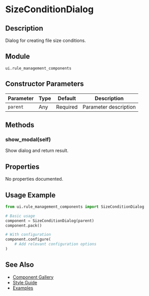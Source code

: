 # SizeConditionDialog

## Description
Dialog for creating file size conditions.

## Module
`ui.rule_management_components`

## Constructor Parameters
| Parameter | Type | Default | Description |
|-----------|------|---------|-------------|
| `parent` | Any | Required | Parameter description |

## Methods
### show_modal(self)
Show dialog and return result.


## Properties
No properties documented.

## Usage Example

```python
from ui.rule_management_components import SizeConditionDialog

# Basic usage
component = SizeConditionDialog(parent)
component.pack()

# With configuration
component.configure(
    # Add relevant configuration options
)
```

## See Also
- [Component Gallery](../gallery.md)
- [Style Guide](../style-guide/README.md)
- [Examples](../examples/sizeconditiondialog.py)
